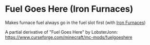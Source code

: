 # Fuel Goes Here (Iron Furnaces)

Makes furnace fuel always go in the fuel slot first (with [Iron Furnaces](https://www.curseforge.com/minecraft/mc-mods/iron-furnaces))

A partial derivative of "Fuel Goes Here" by LobsterJonn:
https://www.curseforge.com/minecraft/mc-mods/fuelgoeshere
